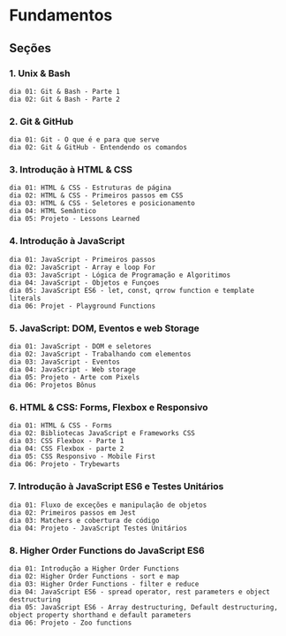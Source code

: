 # Fundamentos

## Seções

### 1. Unix & Bash
    dia 01: Git & Bash - Parte 1
    dia 02: Git & Bash - Parte 2

### 2. Git & GitHub
    dia 01: Git - O que é e para que serve
    dia 02: Git & GitHub - Entendendo os comandos

### 3. Introdução à HTML & CSS
    dia 01: HTML & CSS - Estruturas de página
    dia 02: HTML & CSS - Primeiros passos em CSS
    dia 03: HTML & CSS - Seletores e posicionamento
    dia 04: HTML Semântico
    dia 05: Projeto - Lessons Learned

### 4. Introdução à JavaScript
    dia 01: JavaScript - Primeiros passos
    dia 02: JavaScript - Array e loop For
    dia 03: JavaScript - Lógica de Programação e Algoritimos
    dia 04: JavaScript - Objetos e Funçoes
    dia 05: JavaScript ES6 - let, const, qrrow function e template literals
    dia 06: Projet - Playground Functions

### 5. JavaScript: DOM, Eventos e web Storage
    dia 01: JavaScript - DOM e seletores
    dia 02: JavaScript - Trabalhando com elementos
    dia 03: JavaScript - Eventos
    dia 04: JavaScript - Web storage
    dia 05: Projeto - Arte com Pixels
    dia 06: Projetos Bônus

### 6. HTML & CSS: Forms, Flexbox e Responsivo
    dia 01: HTML & CSS - Forms
    dia 02: Bibliotecas JavaScript e Frameworks CSS
    dia 03: CSS Flexbox - Parte 1
    dia 04: CSS Flexbox - parte 2
    dia 05: CSS Responsivo - Mobile First
    dia 06: Projeto - Trybewarts

### 7. Introdução à JavaScript ES6 e Testes Unitários
    dia 01: Fluxo de exceções e manipulação de objetos
    dia 02: Primeiros passos em Jest
    dia 03: Matchers e cobertura de código
    dia 04: Projeto - JavaScript Testes Unitários

### 8. Higher Order Functions do JavaScript ES6
    dia 01: Introdução a Higher Order Functions
    dia 02: Higher Order Functions - sort e map
    dia 03: Higher Order Functions - filter e reduce
    dia 04: JavaScript ES6 - spread operator, rest parameters e object destructuring
    dia 05: JavaScript ES6 - Array destructuring, Default destructuring, object property shorthand e default parameters
    dia 06: Projeto - Zoo functions 
